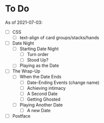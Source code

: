 # To Do

As of 2021-07-03:

- [ ] CSS
  - [ ] text-align of card groups/stacks/hands
- [ ] Date Night
  - [ ] Starting Date Night
    - [ ] Turn order
    - [ ] Stood Up?
  - [ ] Playing as the Date
- [ ] The Wrap-Up
  - [ ] When the Date Ends
    - [ ] Date-Ending Events (change name)
    - [ ] Achieving intimacy
    - [ ] A Second Date
    - [ ] Getting Ghosted
  - [ ] Playing Another Date
    - [ ] A new Date
- [ ] Postface
